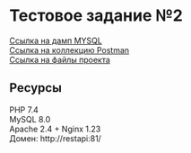 # Тестовое задание №2
[Ссылка на дамп MYSQL](https://drive.google.com/file/d/1zN52GUrv5sIA-TEqm6T4VTopKtnNvYG2/view?usp=share_link) <br>
[Ссылка на коллекцию Postman](https://drive.google.com/file/d/155eIF--iR8OQC-kisYHsBKsIKpnNGQQG/view?usp=share_link) <br>
[Ссылка на файлы проекта](https://drive.google.com/drive/folders/1ueRwgYVJPk15nWcpcHnWRxrOIFAvjb4r?usp=share_link) <br> 
## Ресурсы
PHP 7.4 <br>
MySQL 8.0 <br>
Apache 2.4 + Nginx 1.23 <br>
Домен: http://restapi:81/ <br>
